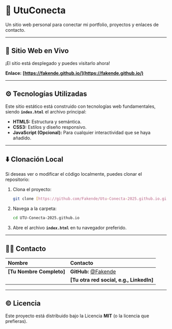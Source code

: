 # 🌟 UtuConecta

Un sitio web personal para conectar mi portfolio, proyectos y enlaces de contacto.

---

## 🔗 Sitio Web en Vivo

¡El sitio está desplegado y puedes visitarlo ahora!

**Enlace:** **[https://fakende.github.io/](https://fakende.github.io/)**

---

## ⚙️ Tecnologías Utilizadas

Este sitio estático está construido con tecnologías web fundamentales, siendo **`index.html`** el archivo principal:

* **HTML5:** Estructura y semántica.
* **CSS3:** Estilos y diseño responsivo.
* **JavaScript (Opcional):** Para cualquier interactividad que se haya añadido.

---

## ⬇️ Clonación Local

Si deseas ver o modificar el código localmente, puedes clonar el repositorio:

1.  Clona el proyecto:
    ```bash
    git clone [https://github.com/Fakende/Utu-Conecta-2025.github.io.git](https://github.com/Fakende/UtuConecta.github.io.git)
    ```
2.  Navega a la carpeta:
    ```bash
    cd UTU-Conecta-2025.github.io
    ```
3.  Abre el archivo **`index.html`** en tu navegador preferido.

---

## 🧑‍💻 Contacto

| **Nombre** | **Contacto** |
| :--- | :--- |
| **[Tu Nombre Completo]** | **GitHub:** [@Fakende](https://github.com/Fakende) |
| | **[Tu otra red social, e.g., LinkedIn]** |

---

## ©️ Licencia

Este proyecto está distribuido bajo la Licencia **MIT** (o la licencia que prefieras).
